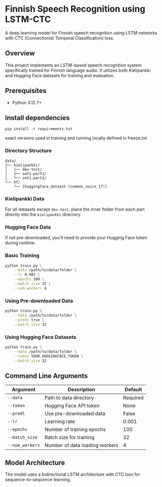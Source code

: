 # Finnish Speech Recognition using LSTM-CTC

A deep learning model for Finnish speech recognition using LSTM networks with CTC (Connectionist Temporal Classification) loss.

## Overview

This project implements an LSTM-based speech recognition system specifically trained for Finnish language audio. It utilizes both Kielipankki and Hugging Face datasets for training and evaluation.

## Prerequisites

- Python 3.12.7+

## Install dependencies
```
pip install -r requirements.txt
```

exact versions used in training and running locally defined in freeze.txt

### Directory Structure
```
data/
├── kielipankki/
│   ├── dev-test/
│   ├── set1-part1/
│   └── set1-part2/
└── hf/
    └── [huggingface_dataset (common_voice_17)]
```

### Kielipankki Data
For all datasets except `dev-test`, place the inner folder from each part directly into the `kielipankki` directory.

### Hugging Face Data
If not pre-downloaded, you'll need to provide your Hugging Face token during runtime.


### Basic Training

```bash
python train.py \
    --data /path/to/data/folder \
    --lr 0.001 \
    --epochs 100 \
    --batch_size 32 \
    --num_workers 4
```

### Using Pre-downloaded Data

```bash
python train.py \
    --data /path/to/data/folder \
    --predl true \
    --batch_size 32
```

### Using Hugging Face Datasets

```bash
python train.py \
    --data /path/to/data/folder \
    --token YOUR_HUGGINGFACE_TOKEN \
    --batch_size 32
```

## Command Line Arguments

| Argument | Description | Default |
|----------|-------------|---------|
| `--data` | Path to data directory | Required |
| `--token` | Hugging Face API token | None |
| `--predl` | Use pre-downloaded data | False |
| `--lr` | Learning rate | 0.001 |
| `--epochs` | Number of training epochs | 100 |
| `--batch_size` | Batch size for training | 32 |
| `--num_workers` | Number of data loading workers | 4 |

## Model Architecture

The model uses a bidirectional LSTM architecture with CTC loss for sequence-to-sequence learning.
